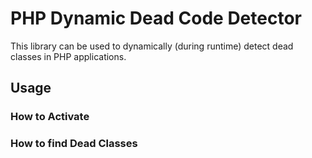 # PHP Dynamic Dead Code Detector

This library can be used to dynamically (during runtime) detect dead classes in PHP applications.

## Usage

### How to Activate

### How to find Dead Classes
